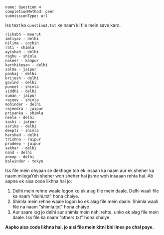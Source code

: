 ```ngMeta
name: Question 4
completionMethod: peer
submissionType: url
```

Iss text ko `question3.txt` ke naam ki file mein save karo.

```
rishabh - meerut
imtiyaz - delhi
nilima - cochin
rati - shimla
ayishah - delhi
raghu - shimla
naseer - kanpur
karthikeyan - delhi
salma - jaipur
pankaj - delhi
brijesh - delhi
govind - delhi
puneet - shimla
siddhi - delhi
suman - jaipur
rajeev - shimla
mohinder - delhi
rajendra - jaipur
priyanka - shimla
neela - delhi
sashi - jaipur
sarika - delhi
deepti - shimla
harshad - delhi
trishna - raipur
pradeep - jaipur
sekhar - delhi
nand - delhi
anoop - delhi
balwinder - tokyo
```

Iss file mein dhyaan se dekhoge toh ek insaan ka naam aur ek sheher ka naam milegaYeh sheher woh sheher hai jisme woh insaaan rehta hai. Ab aapne ek aisa code likhna hai jo:

1. Delhi mein rehne waale logon ko ek alag file mein daale. Delhi waali file ka naam "delhi.txt" hona chaiye.
2. Shimla mein rehne waale logon ko ek alag file mein daale. Shimla waali file na naam "shimla.txt" hona chaiye
3. Aur saare log jo delhi aur shimla mein nahi rehte, unko ek alag file mein daale. Iss file ka naam "others.txt" hona chaiye

**Aapko aisa code likhna hai, jo aisi file mein kitni bhi lines pe chal paye.**
